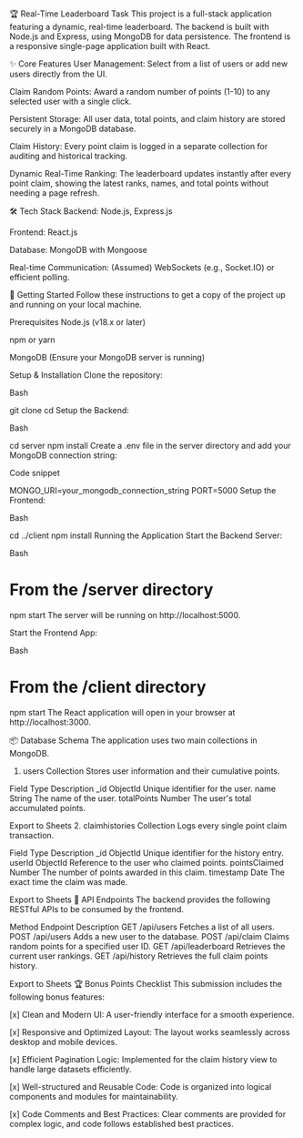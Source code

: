 🏆 Real-Time Leaderboard Task
This project is a full-stack application featuring a dynamic, real-time leaderboard. The backend is built with Node.js and Express, using MongoDB for data persistence. The frontend is a responsive single-page application built with React.

✨ Core Features
User Management: Select from a list of users or add new users directly from the UI.

Claim Random Points: Award a random number of points (1-10) to any selected user with a single click.

Persistent Storage: All user data, total points, and claim history are stored securely in a MongoDB database.

Claim History: Every point claim is logged in a separate collection for auditing and historical tracking.

Dynamic Real-Time Ranking: The leaderboard updates instantly after every point claim, showing the latest ranks, names, and total points without needing a page refresh.

🛠️ Tech Stack
Backend: Node.js, Express.js

Frontend: React.js

Database: MongoDB with Mongoose

Real-time Communication: (Assumed) WebSockets (e.g., Socket.IO) or efficient polling.

🚀 Getting Started
Follow these instructions to get a copy of the project up and running on your local machine.

Prerequisites
Node.js (v18.x or later)

npm or yarn

MongoDB (Ensure your MongoDB server is running)

Setup & Installation
Clone the repository:

Bash

git clone <your-repository-link>
cd <repository-name>
Setup the Backend:

Bash

cd server
npm install
Create a .env file in the server directory and add your MongoDB connection string:

Code snippet

MONGO_URI=your_mongodb_connection_string
PORT=5000
Setup the Frontend:

Bash

cd ../client
npm install
Running the Application
Start the Backend Server:

Bash

# From the /server directory
npm start
The server will be running on http://localhost:5000.

Start the Frontend App:

Bash

# From the /client directory
npm start
The React application will open in your browser at http://localhost:3000.

📦 Database Schema
The application uses two main collections in MongoDB.

1. users Collection
Stores user information and their cumulative points.

Field	Type	Description
_id	ObjectId	Unique identifier for the user.
name	String	The name of the user.
totalPoints	Number	The user's total accumulated points.

Export to Sheets
2. claimhistories Collection
Logs every single point claim transaction.

Field	Type	Description
_id	ObjectId	Unique identifier for the history entry.
userId	ObjectId	Reference to the user who claimed points.
pointsClaimed	Number	The number of points awarded in this claim.
timestamp	Date	The exact time the claim was made.

Export to Sheets
🔌 API Endpoints
The backend provides the following RESTful APIs to be consumed by the frontend.

Method	Endpoint	Description
GET	/api/users	Fetches a list of all users.
POST	/api/users	Adds a new user to the database.
POST	/api/claim	Claims random points for a specified user ID.
GET	/api/leaderboard	Retrieves the current user rankings.
GET	/api/history	Retrieves the full claim points history.

Export to Sheets
🏆 Bonus Points Checklist
This submission includes the following bonus features:

[x] Clean and Modern UI: A user-friendly interface for a smooth experience.

[x] Responsive and Optimized Layout: The layout works seamlessly across desktop and mobile devices.

[x] Efficient Pagination Logic: Implemented for the claim history view to handle large datasets efficiently.

[x] Well-structured and Reusable Code: Code is organized into logical components and modules for maintainability.

[x] Code Comments and Best Practices: Clear comments are provided for complex logic, and code follows established best practices.
